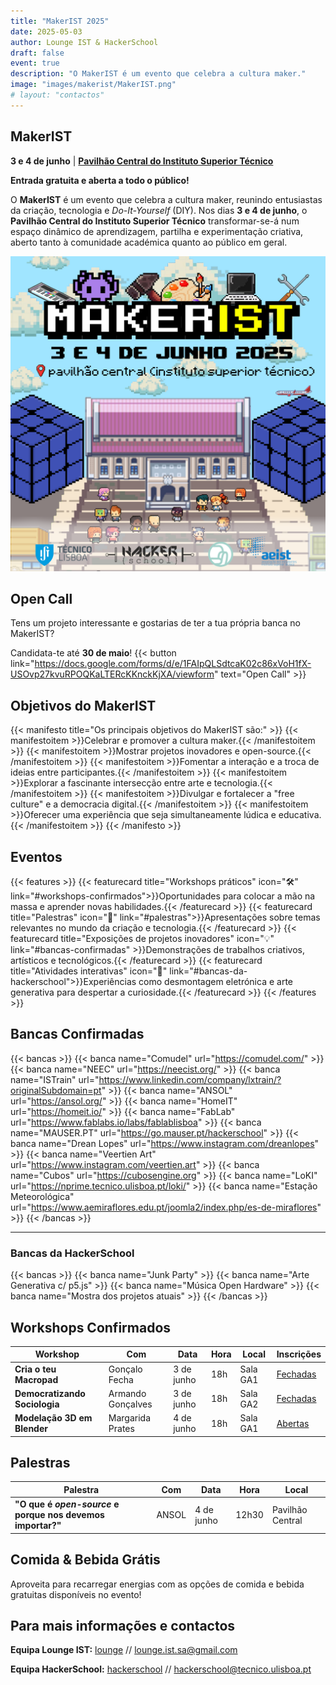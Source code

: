 ```yaml
---
title: "MakerIST 2025"
date: 2025-05-03
author: Lounge IST & HackerSchool
draft: false
event: true
description: "O MakerIST é um evento que celebra a cultura maker."
image: "images/makerist/MakerIST.png"
# layout: "contactos"
---
```


<!-- <b><b><b> -->
<!-- # MakerIST -->
<!-- <b><b><b> -->

## MakerIST

**3 e 4 de junho** | [**Pavilhão Central do Instituto Superior Técnico**](https://maps.app.goo.gl/dLX5NzLvm9guL8Vf6)

**Entrada gratuita e aberta a todo o público!**

O **MakerIST** é um evento que celebra a cultura maker, reunindo entusiastas da criação, tecnologia e _Do-It-Yourself_ (DIY). Nos dias **3 e 4 de junho**, o **Pavilhão Central do Instituto Superior Técnico** transformar-se-á num espaço dinâmico de aprendizagem, partilha e experimentação criativa, aberto tanto à comunidade académica quanto ao público em geral.

![](images/MakerIST.png)

<!-- Através de uma variedade de atividades envolventes, o MakerIST visa promover a cultura maker e estimular a inovação: -->
<!---->
<!-- - **Workshops práticos:** Oportunidades para colocar a mão na massa e aprender novas habilidades. -->
<!-- - **Palestras:** Apresentações sobre temas relevantes no mundo da criação e tecnologia. -->
<!-- - **Exposições de projetos inovadores:** Demonstrações de trabalhos criativos, artísticos e tecnológicos. -->
<!-- - **Atividades interativas:** Experiências como desmontagem eletrónica e arte generativa para despertar a curiosidade. -->

## Open Call

Tens um projeto interessante e gostarias de ter a tua própria banca no MakerIST?

<!-- Candidata-te até **30 de maio** através deste link: [https://docs.google.com/forms/d/e/1FAIpQLSdtcaK02c86xVoH1fX-USOvp27kvuRPOQKaLTERcKKnckKjXA/viewform](https://docs.google.com/forms/d/e/1FAIpQLSdtcaK02c86xVoH1fX-USOvp27kvuRPOQKaLTERcKKnckKjXA/viewform) -->

Candidata-te até **30 de maio**!
{{< button link="https://docs.google.com/forms/d/e/1FAIpQLSdtcaK02c86xVoH1fX-USOvp27kvuRPOQKaLTERcKKnckKjXA/viewform" text="Open Call" >}}


## Objetivos do MakerIST

<!-- - Celebrar e promover a cultura maker. -->
<!-- - Mostrar projetos inovadores e _open-source_. -->
<!-- - Fomentar a interação e a troca de ideias entre participantes. -->
<!-- - Explorar a fascinante intersecção entre arte e tecnologia. -->
<!-- - Divulgar e fortalecer a "free culture" e a democracia digital. -->
<!-- - Oferecer uma experiência que seja simultaneamente lúdica e educativa. -->

{{< manifesto title="Os principais objetivos do MakerIST são:" >}}
{{< manifestoitem >}}Celebrar e promover a cultura maker.{{< /manifestoitem >}}
{{< manifestoitem >}}Mostrar projetos inovadores e open-source.{{< /manifestoitem >}}
{{< manifestoitem >}}Fomentar a interação e a troca de ideias entre participantes.{{< /manifestoitem >}}
{{< manifestoitem >}}Explorar a fascinante intersecção entre arte e tecnologia.{{< /manifestoitem >}}
{{< manifestoitem >}}Divulgar e fortalecer a "free culture" e a democracia digital.{{< /manifestoitem >}}
{{< manifestoitem >}}Oferecer uma experiência que seja simultaneamente lúdica e educativa.{{< /manifestoitem >}}
{{< /manifesto >}}

## Eventos

{{< features >}}
{{< featurecard title="Workshops práticos" icon="🛠️" link="#workshops-confirmados">}}Oportunidades para colocar a mão na massa e aprender novas habilidades.{{< /featurecard >}}
{{< featurecard title="Palestras" icon="🎤" link="#palestras">}}Apresentações sobre temas relevantes no mundo da criação e tecnologia.{{< /featurecard >}}
{{< featurecard title="Exposições de projetos inovadores" icon="💡" link="#bancas-confirmadas" >}}Demonstrações de trabalhos criativos, artísticos e tecnológicos.{{< /featurecard >}}
{{< featurecard title="Atividades interativas" icon="🎨"  link="#bancas-da-hackerschool">}}Experiências como desmontagem eletrónica e arte generativa para despertar a curiosidade.{{< /featurecard >}}
{{< /features >}}


## Bancas Confirmadas

{{< bancas >}}
{{< banca name="Comudel" url="https://comudel.com/" >}}
{{< banca name="NEEC" url="https://neecist.org/" >}}
{{< banca name="ISTrain" url="https://www.linkedin.com/company/lxtrain/?originalSubdomain=pt" >}}
{{< banca name="ANSOL" url="https://ansol.org/" >}}
{{< banca name="HomeIT" url="https://homeit.io/" >}}
{{< banca name="FabLab" url="https://www.fablabs.io/labs/fablablisboa" >}}
{{< banca name="MAUSER.PT" url="https://go.mauser.pt/hackerschool" >}}
{{< banca name="Drean Lopes" url="https://www.instagram.com/dreanlopes" >}}
{{< banca name="Veertien Art" url="https://www.instagram.com/veertien.art" >}}
{{< banca name="Cubos" url="https://cubosengine.org" >}}
{{< banca name="LoKI" url="https://nprime.tecnico.ulisboa.pt/loki/" >}}
{{< banca name="Estação Meteorológica" url="https://www.aemiraflores.edu.pt/joomla2/index.php/es-de-miraflores" >}}
{{< /bancas >}}

---

### Bancas da HackerSchool

{{< bancas >}}
{{< banca name="Junk Party" >}}
{{< banca name="Arte Generativa c/ p5.js" >}}
{{< banca name="Música Open Hardware" >}}
{{< banca name="Mostra dos projetos atuais" >}}
{{< /bancas >}}

## Workshops Confirmados

| Workshop                       | Com                            | Data       | Hora | Local                    | Inscrições                                     |
| ------------------------------ | ------------------------------ | ---------- | ---- | ------------------------ | ---------------------------------------------- |
| **Cria o teu Macropad**        | Gonçalo Fecha                  | 3 de junho | 18h  | Sala GA1 | [Fechadas]() |
| **Democratizando Sociologia**  | Armando Gonçalves              | 3 de junho | 18h  | Sala GA2  | [Fechadas]()                  |
| **Modelação 3D em Blender** | Margarida Prates | 4 de junho | 18h  | Sala GA1  | [Abertas](https://docs.google.com/forms/d/e/1FAIpQLSeSHP8L7KXEOhpH_zACXsWHNGnWa5L7atKHNEdrO15DJmrJwQ/viewform)                             |

## Palestras

| Palestra                                                   | Com   | Data       | Hora | Local            |
| ---------------------------------------------------------- | ----- | ---------- | ---- | ---------------- |
| **"O que é _open-source_ e porque nos devemos importar?"** | ANSOL | 4 de junho | 12h30 | Pavilhão Central |

## Comida & Bebida Grátis

Aproveita para recarregar energias com as opções de comida e bebida gratuitas disponíveis no evento!

## Para mais informações e contactos

**Equipa Lounge IST:**
[lounge](https://www.instagram.com/lounge.ist/) // [lounge.ist.sa@gmail.com](mailto:lounge.ist.sa@gmail.com)

**Equipa HackerSchool:**
[hackerschool](https://www.instagram.com/hackerschool_ist/) // [hackerschool@tecnico.ulisboa.pt](mailto:hackerschool@tecnico.ulisboa.pt)
